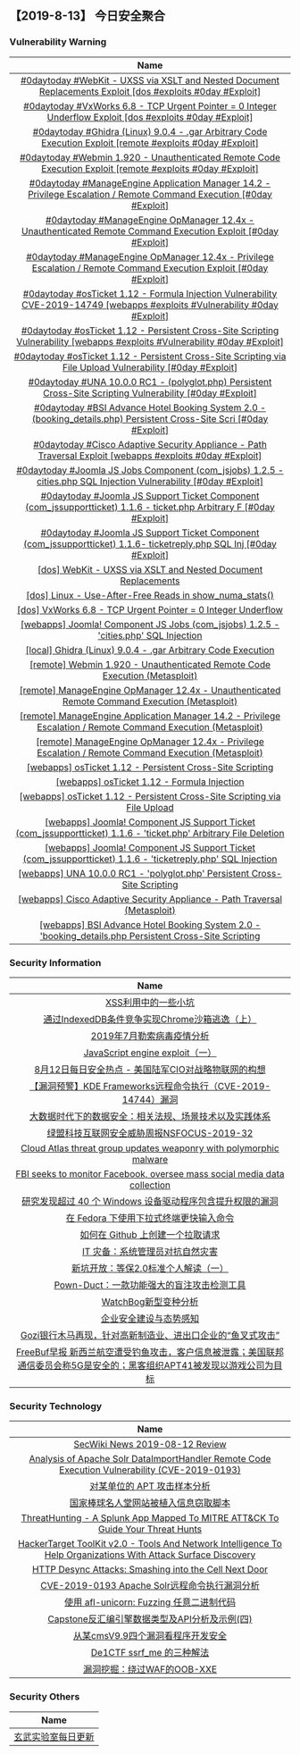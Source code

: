 
 ##   【2019-8-13】 今日安全聚合


###  						       							Vulnerability Warning

|                             Name                             |
| :----------------------------------------------------------: |
|[#0daytoday #WebKit - UXSS via XSLT and Nested Document Replacements Exploit [dos #exploits  #0day #Exploit]](http://0day.today/exploits/33112)|
|[#0daytoday #VxWorks 6.8 - TCP Urgent Pointer = 0 Integer Underflow Exploit [dos #exploits  #0day #Exploit]](http://0day.today/exploits/33111)|
|[#0daytoday #Ghidra (Linux) 9.0.4 - .gar Arbitrary Code Execution Exploit [remote #exploits  #0day #Exploit]](http://0day.today/exploits/33110)|
|[#0daytoday #Webmin 1.920 - Unauthenticated Remote Code Execution Exploit [remote #exploits  #0day #Exploit]](http://0day.today/exploits/33109)|
|[#0daytoday #ManageEngine Application Manager 14.2 - Privilege Escalation / Remote Command Execution [#0day #Exploit]](http://0day.today/exploits/33107)|
|[#0daytoday #ManageEngine OpManager 12.4x - Unauthenticated Remote Command Execution Exploit [#0day #Exploit]](http://0day.today/exploits/33108)|
|[#0daytoday #ManageEngine OpManager 12.4x - Privilege Escalation / Remote Command Execution Exploit [#0day #Exploit]](http://0day.today/exploits/33106)|
|[#0daytoday #osTicket 1.12 - Formula Injection Vulnerability CVE-2019-14749 [webapps #exploits #Vulnerability #0day #Exploit]](http://0day.today/exploits/33104)|
|[#0daytoday #osTicket 1.12 - Persistent Cross-Site Scripting Vulnerability [webapps #exploits #Vulnerability #0day #Exploit]](http://0day.today/exploits/33102)|
|[#0daytoday #osTicket 1.12 - Persistent Cross-Site Scripting via File Upload Vulnerability [#0day #Exploit]](http://0day.today/exploits/33103)|
|[#0daytoday #UNA 10.0.0 RC1 - (polyglot.php) Persistent Cross-Site Scripting Vulnerability [#0day #Exploit]](http://0day.today/exploits/33101)|
|[#0daytoday #BSI Advance Hotel Booking System 2.0 - (booking_details.php) Persistent Cross-Site Scri [#0day #Exploit]](http://0day.today/exploits/33100)|
|[#0daytoday #Cisco Adaptive Security Appliance - Path Traversal Exploit [webapps #exploits  #0day #Exploit]](http://0day.today/exploits/33099)|
|[#0daytoday #Joomla JS Jobs Component (com_jsjobs) 1.2.5 - cities.php SQL Injection Vulnerability [#0day #Exploit]](http://0day.today/exploits/33105)|
|[#0daytoday #Joomla JS Support Ticket Component (com_jssupportticket) 1.1.6 - ticket.php Arbitrary F [#0day #Exploit]](http://0day.today/exploits/33098)|
|[#0daytoday #Joomla JS Support Ticket Component (com_jssupportticket) 1.1.6- ticketreply.php SQL Inj [#0day #Exploit]](http://0day.today/exploits/33097)|
|[[dos] WebKit - UXSS via XSLT and Nested Document Replacements](https://www.exploit-db.com/exploits/47237)|
|[[dos] Linux - Use-After-Free Reads in show_numa_stats()](https://www.exploit-db.com/exploits/47236)|
|[[dos] VxWorks 6.8 - TCP Urgent Pointer = 0 Integer Underflow](https://www.exploit-db.com/exploits/47233)|
|[[webapps] Joomla! Component JS Jobs (com_jsjobs) 1.2.5 - 'cities.php' SQL Injection](https://www.exploit-db.com/exploits/47232)|
|[[local] Ghidra (Linux) 9.0.4 - .gar Arbitrary Code Execution](https://www.exploit-db.com/exploits/47231)|
|[[remote] Webmin 1.920 - Unauthenticated Remote Code Execution (Metasploit)](https://www.exploit-db.com/exploits/47230)|
|[[remote] ManageEngine OpManager 12.4x - Unauthenticated Remote Command Execution (Metasploit)](https://www.exploit-db.com/exploits/47229)|
|[[remote] ManageEngine Application Manager 14.2 - Privilege Escalation / Remote Command Execution (Metasploit)](https://www.exploit-db.com/exploits/47228)|
|[[remote] ManageEngine OpManager 12.4x - Privilege Escalation / Remote Command Execution (Metasploit)](https://www.exploit-db.com/exploits/47227)|
|[[webapps] osTicket 1.12 - Persistent Cross-Site Scripting](https://www.exploit-db.com/exploits/47226)|
|[[webapps] osTicket 1.12 - Formula Injection](https://www.exploit-db.com/exploits/47225)|
|[[webapps] osTicket 1.12 - Persistent Cross-Site Scripting via File Upload](https://www.exploit-db.com/exploits/47224)|
|[[webapps] Joomla! Component JS Support Ticket (com_jssupportticket) 1.1.6 - 'ticket.php' Arbitrary File Deletion](https://www.exploit-db.com/exploits/47223)|
|[[webapps] Joomla! Component JS Support Ticket (com_jssupportticket) 1.1.6 - 'ticketreply.php' SQL Injection](https://www.exploit-db.com/exploits/47222)|
|[[webapps] UNA 10.0.0 RC1 - 'polyglot.php' Persistent Cross-Site Scripting](https://www.exploit-db.com/exploits/47221)|
|[[webapps] Cisco Adaptive Security Appliance - Path Traversal (Metasploit)](https://www.exploit-db.com/exploits/47220)|
|[[webapps] BSI Advance Hotel Booking System 2.0 - 'booking_details.php Persistent Cross-Site Scripting](https://www.exploit-db.com/exploits/47219)|

### 						        							Security Information
|                             Name                                    |
| :----------------------------------------------------------: |
|[XSS利用中的一些小坑](https://www.anquanke.com/post/id/183892)|
|[通过IndexedDB条件竞争实现Chrome沙箱逃逸（上）](https://www.anquanke.com/post/id/183809)|
|[2019年7月勒索病毒疫情分析](https://www.anquanke.com/post/id/183924)|
|[JavaScript engine exploit（一）](https://www.anquanke.com/post/id/183804)|
|[8月12日每日安全热点 - 美国陆军CIO对战略物联网的构想](https://www.anquanke.com/post/id/183891)|
|[【漏洞预警】KDE Frameworks远程命令执行（CVE-2019-14744）漏洞](https://www.secpulse.com/archives/110558.html)|
|[大数据时代下的数据安全：相关法规、场景技术以及实践体系](http://blog.nsfocus.net/datasecurity_under_bigdata/)|
|[绿盟科技互联网安全威胁周报NSFOCUS-2019-32](http://blog.nsfocus.net/nsfocus-2019-32/)|
|[Cloud Atlas threat group updates weaponry with polymorphic malware](https://www.zdnet.com/article/cloud-atlas-threat-group-updates-weaponry-with-polymorphic-malware/#ftag=RSSbaffb68)|
|[FBI seeks to monitor Facebook, oversee mass social media data collection](https://www.zdnet.com/article/fbi-seeks-to-monitor-facebook-oversee-mass-social-media-data-collection/#ftag=RSSbaffb68)|
|[研究发现超过 40 个 Windows 设备驱动程序包含提升权限的漏洞](https://linux.cn/article-11217-1.html?utm_source=rss&utm_medium=rss)|
|[在 Fedora 下使用下拉式终端更快输入命令](https://linux.cn/article-11216-1.html?utm_source=rss&utm_medium=rss)|
|[如何在 Github 上创建一个拉取请求](https://linux.cn/article-11215-1.html?utm_source=rss&utm_medium=rss)|
|[IT 灾备：系统管理员对抗自然灾害](https://linux.cn/article-11214-1.html?utm_source=rss&utm_medium=rss)|
|[新坑开放：等保2.0标准个人解读（一）](https://www.freebuf.com/articles/security-management/209569.html)|
|[Pown-Duct：一款功能强大的盲注攻击检测工具](https://www.freebuf.com/sectool/209584.html)|
|[WatchBog新型变种分析](https://www.freebuf.com/articles/network/209956.html)|
|[企业安全建设与态势感知](https://www.freebuf.com/articles/es/210071.html)|
|[Gozi银行木马再现，针对高新制造业、进出口企业的“鱼叉式攻击”](https://www.freebuf.com/articles/system/209854.html)|
|[FreeBuf早报  新西兰航空遭受钓鱼攻击，客户信息被泄露；美国联邦通信委员会称5G是安全的；黑客组织APT41被发现以游戏公司为目标](https://www.freebuf.com/news/210947.html)|

### 						        							Security  Technology
|                             Name                                    |
| :----------------------------------------------------------: |
|[SecWiki News 2019-08-12 Review](http://www.sec-wiki.com/?2019-08-12)|
|[Analysis of Apache Solr DataImportHandler Remote Code Execution Vulnerability (CVE-2019-0193)](https://paper.seebug.org/1010/)|
|[对某单位的 APT 攻击样本分析](https://paper.seebug.org/1011/)|
|[国家棒球名人堂网站被植入信息窃取脚本](https://www.4hou.com/technology/19623.html)|
|[ThreatHunting - A Splunk App Mapped To MITRE ATT&CK To Guide Your Threat Hunts](http://www.kitploit.com/2019/08/threathunting-splunk-app-mapped-to.html)|
|[HackerTarget ToolKit v2.0 - Tools And Network Intelligence To Help Organizations With Attack Surface Discovery](http://www.kitploit.com/2019/08/hackertarget-toolkit-v20-tools-and.html)|
|[HTTP Desync Attacks: Smashing into the Cell Next Door](http://xz.aliyun.com/t/5978)|
|[CVE-2019-0193 Apache Solr远程命令执行漏洞分析](http://xz.aliyun.com/t/5941)|
|[使用 afl-unicorn: Fuzzing 任意二进制代码](http://xz.aliyun.com/t/5938)|
|[Capstone反汇编引擎数据类型及API分析及示例(四)](http://xz.aliyun.com/t/5942)|
|[从某cmsV9.9四个漏洞看程序开发安全](http://xz.aliyun.com/t/5919)|
|[De1CTF ssrf_me 的三种解法](http://xz.aliyun.com/t/5927)|
|[漏洞挖掘：绕过WAF的OOB-XXE](http://xz.aliyun.com/t/5933)|

### 						        							Security  Others
|                             Name                                    |
| :----------------------------------------------------------: |
|[玄武实验室每日更新](https://weibo.com/p/1006065582522936/wenzhang?from=page_100606_profile&wvr=6&mod=wenzhangmore)|

